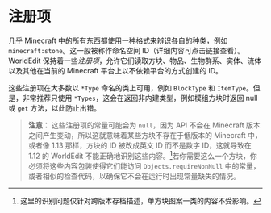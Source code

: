 # 注册项

几乎 Minecraft 中的所有东西都使用一种格式来辨识各自的种类，例如 `minecraft:stone`。这一般被称作命名空间 ID（详细内容可点击链接查看）。WorldEdit 保持着一些*注册项*，允许它们读取方块、物品、生物群系、实体、流体以及其他在当前的 Minecraft 平台上以不依赖平台的方式创建的 ID。

这些注册项在大多数以 `*Type` 命名的类上可用，例如 `BlockType` 和 `ItemType`。但是，非常推荐只使用 `*Types`，这会在返回非内建类型，例如模组方块时返回 null 或 `get` 方法，以此防止出错。

> **注意：**
> 这些注册项的常量可能会为 `null`，因为 API 不会在 Minecraft 版本之间产生变动，所以这就意味着某些方块不存在于低版本的 Minecraft 中，或者像 1.13 那样，方块的 ID 被改成英文 ID 而不是数字 ID，这就导致在 1.12 的 WorldEdit 不能正确地识别这些内容。[^1]若你需要这么一个方块，你必须将这些内容包装使得它们能访问 `Objects.requireNonNull` 中的常量，或者相似的检查代码，以确保它不会在运行时出现常量缺失的情况。

[^1]: 这里的识别问题仅针对跨版本存档描述，单方块图案一类的内容不受影响。